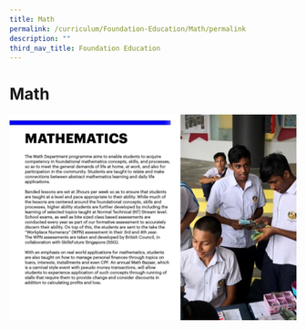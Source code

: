 ```yaml
---
title: Math
permalink: /curriculum/Foundation-Education/Math/permalink
description: ""
third_nav_title: Foundation Education
---
```

Math
====

![](/images/APS_Website_2020_MATHS.jpg)